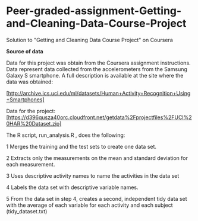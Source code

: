 # Peer-graded-assignment-Getting-and-Cleaning-Data-Course-Project
Solution to "Getting and Cleaning Data Course Project" on Coursera


**Source of data**

Data for this project was obtain from the Coursera assignment instructions. Data represent data collected from the accelerometers 
from the Samsung Galaxy S smartphone. 
A full description is available at the site where the data was obtained:

[http://archive.ics.uci.edu/ml/datasets/Human+Activity+Recognition+Using+Smartphones]

Data for the project:
[https://d396qusza40orc.cloudfront.net/getdata%2Fprojectfiles%2FUCI%20HAR%20Dataset.zip]



The R script, run_analysis.R , does the following:

1 Merges the training and the test sets to create one data set.

2	Extracts only the measurements on the mean and standard deviation for each measurement.

3	Uses descriptive activity names to name the activities in the data set

4	Labels the data set with descriptive variable names.

5	From the data set in step 4, creates a second, independent tidy data set with the average of each variable for 
each activity and each subject (tidy_dataset.txt)

